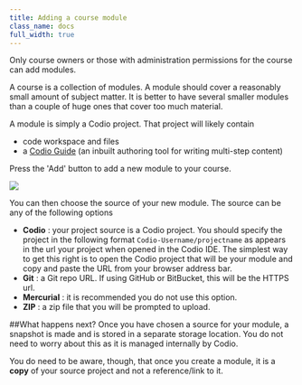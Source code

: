```yaml
---
title: Adding a course module
class_name: docs
full_width: true
---
```


Only course owners or those with administration permissions for the course can add modules.

A course is a collection of modules. A module should cover a reasonably small amount of subject matter. It is better to have several smaller modules than a couple of huge ones that cover too much material.

A module is simply a Codio project. That project will likely contain 

- code workspace and files
- a [Codio Guide](/docs/dashboard/tutorials/guides) (an inbuilt authoring tool for writing multi-step content)

Press the 'Add' button to add a new module to your course.

![](docs/education/module-add.png)

You can then choose the source of your new module. The source can be any of the following options

- **Codio** : your project source is a Codio project. You should specify the project in the following format `Codio-Username/projectname` as appears in the url your project when opened in the Codio IDE. The simplest way to get this right is to open the Codio project that will be your module and copy and paste the URL from your browser address bar.
- **Git** : a Git repo URL. If using GitHub or BitBucket, this will be the HTTPS url.
- **Mercurial** : it is recommended you do not use this option.
- **ZIP** : a zip file that you will be prompted to upload.

##What happens next?
Once you have chosen a source for your module, a snapshot is made and is stored in a separate storage location. You do not need to worry about this as it is managed internally by Codio. 

You do need to be aware, though, that once you create a module, it is a **copy** of your source project and not a reference/link to it.



